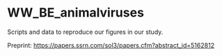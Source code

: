 # WW_BE_animalviruses
Scripts and data to reproduce our figures in our study. 

Preprint: https://papers.ssrn.com/sol3/papers.cfm?abstract_id=5162812

